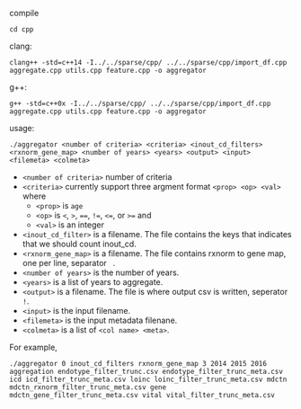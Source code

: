 compile

```
cd cpp
```
clang:
```
clang++ -std=c++14 -I../../sparse/cpp/ ../../sparse/cpp/import_df.cpp aggregate.cpp utils.cpp feature.cpp -o aggregator
```
g++:
```
g++ -std=c++0x -I../../sparse/cpp/ ../../sparse/cpp/import_df.cpp aggregate.cpp utils.cpp feature.cpp -o aggregator
```

usage:
```
./aggregator <number of criteria> <criteria> <inout_cd_filters> <rxnorm_gene_map> <number of years> <years> <output> <input> <filemeta> <colmeta>
```

 * `<number of criteria>` number of criteria
 * `<criteria>` currently support three argment format `<prop> <op> <val>` where 
   - `<prop>` is `age`
   - `<op>` is `<`, `>`, `==`, `!=`, `<=`, or `>=` and 
   - `<val>` is an integer
 * `<inout_cd_filter>` is a filename. The file contains the keys that indicates that we should count inout_cd.
 * `<rxnorm_gene_map>` is a filename. The file contains rxnorm to gene map, one per line, separator ` `.
 * `<number of years>` is the number of years.
 * `<years>` is a list of years to aggregate.
 * `<output>` is a filename. The file is where output csv is written, seperator `!`.
 * `<input>` is the input filename.
 * `<filemeta>` is the input metadata filenane.
 * `<colmeta>` is a list of `<col name> <meta>`.

For example,
```
./aggregator 0 inout_cd_filters rxnorm_gene_map 3 2014 2015 2016 aggregation endotype_filter_trunc.csv endotype_filter_trunc_meta.csv icd icd_filter_trunc_meta.csv loinc loinc_filter_trunc_meta.csv mdctn mdctn_rxnorm_filter_trunc_meta.csv gene mdctn_gene_filter_trunc_meta.csv vital vital_filter_trunc_meta.csv
```
